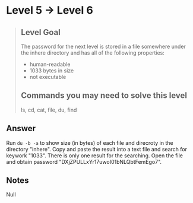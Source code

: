 # Level 5 → Level 6
> ## Level Goal
>The password for the next level is stored in a file somewhere under the inhere directory and has all of the following properties:  
> * human-readable  
> * 1033 bytes in size  
> * not executable  
> ## Commands you may need to solve this level
> ls, cd, cat, file, du, find

## Answer
Run `du -b -a` to show size (in bytes) of each file and direcroty in the directory "inhere". Copy and paste the result into a text file and search for keywork "1033". There is only one result for the searching. Open the file and obtain password "DXjZPULLxYr17uwoI01bNLQbtFemEgo7".  

## Notes
Null
